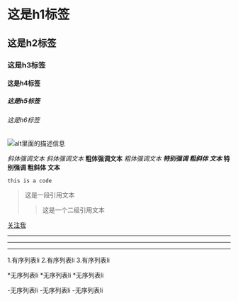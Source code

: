 # 这是h1标签
## 这是h2标签
### 这是h3标签
#### 这是h4标签
##### 这是h5标签
###### 这是h6标签


![alt里面的描述信息](http://img1.imgtn.bdimg.com/it/u=4078710083,523908624&fm=26&gp=0.jpg)

*斜体强调文本*
_斜体强调文本_
**粗体强调文本**
_粗体强调文本_
***特别强调 粗斜体 文本***
__特别强调 粗斜体 文本__

`this is a code`
>这是一段引用文本
>>这是一个二级引用文本

[关注我](https://github.com/liangpeng1)

***
---
- - - -

1.有序列表li
2.有序列表li
3.有序列表li

*无序列表li
*无序列表li
*无序列表li

-无序列表li
-无序列表li
-无序列表li